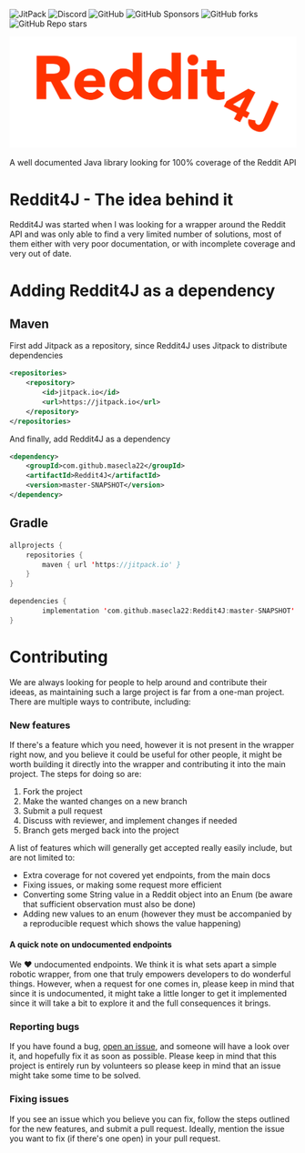 ![JitPack](https://img.shields.io/jitpack/v/github/masecla22/Reddit4J?style=for-the-badge)
![Discord](https://img.shields.io/discord/881520515792134246?style=for-the-badge)
![GitHub](https://img.shields.io/github/license/masecla22/Reddit4J?style=for-the-badge)
![GitHub Sponsors](https://img.shields.io/github/sponsors/masecla22?style=for-the-badge)
![GitHub forks](https://img.shields.io/github/forks/masecla22/Reddit4J?style=for-the-badge)
![GitHub Repo stars](https://img.shields.io/github/stars/masecla22/Reddit4J?style=for-the-badge)

![Reddit4J Logo](assets/logo/logo.png)


<p align="center">
  A well documented Java library looking for 100% coverage of the Reddit API
</p>

# Reddit4J - The idea behind it
Reddit4J was started when I was looking for a wrapper around the Reddit API and was only able to find a very limited number of solutions, most of them either with very poor documentation, or with incomplete coverage and very out of date.

# Adding Reddit4J as a dependency
## Maven
First add Jitpack as a repository, since Reddit4J uses Jitpack to distribute dependencies
```xml
<repositories>
	<repository>
	    <id>jitpack.io</id>
	    <url>https://jitpack.io</url>
	</repository>
</repositories>
```
And finally, add Reddit4J as a dependency
```xml
<dependency>
    <groupId>com.github.masecla22</groupId>
    <artifactId>Reddit4J</artifactId>
    <version>master-SNAPSHOT</version>
</dependency>
```
## Gradle
```kotlin
allprojects {
	repositories {
		maven { url 'https://jitpack.io' }
	}
}
```
``` kotlin
dependencies {
        implementation 'com.github.masecla22:Reddit4J:master-SNAPSHOT'
}
```

# Contributing
We are always looking for people to help around and contribute their ideeas, as maintaining such a large project is far from a one-man project. 
There are multiple ways to contribute, including:
### New features
If there's a feature which you need, however it is not present in the wrapper right now, and you believe it could be useful for other people, it might be worth building it directly into the wrapper and contributing it into the main project. The steps for doing so are:
1. Fork the project
2. Make the wanted changes on a new branch
3. Submit a pull request
4. Discuss with reviewer, and implement changes if needed
5. Branch gets merged back into the project

A list of features which will generally get accepted really easily include, but are not limited to:
- Extra coverage for not covered yet endpoints, from the main docs
- Fixing issues, or making some request more efficient
- Converting some String value in a Reddit object into an Enum (be aware that sufficient observation must also be done)
- Adding new values to an enum (however they must be accompanied by a reproducible request which shows the value happening)

#### A quick note on undocumented endpoints
We ❤️ undocumented endpoints. We think it is what sets apart a simple robotic wrapper, from one that truly empowers developers to do wonderful things. However, when a request for one comes in, please keep in mind that since it is undocumented, it might take a little longer to get it implemented since it will take a bit to explore it and the full consequences it brings.

### Reporting bugs
If you have found a bug, [open an issue](https://github.com/masecla22/Reddit4J/issues), and someone will have a look over it, and hopefully fix it as soon as possible. Please keep in mind that this project is entirely run by volunteers so please keep in mind that an issue might take some time to be solved.
### Fixing issues
If you see an issue which you believe you can fix, follow the steps outlined for the new features, and submit a pull request. Ideally, mention the issue you want to fix (if there's one open) in your pull request. 

